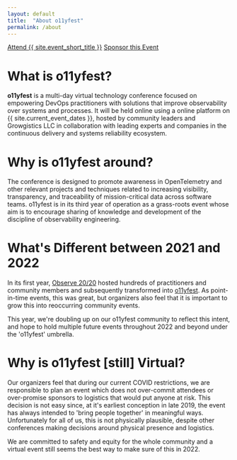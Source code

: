 ```yaml
---
layout: default
title:  "About o11yfest"
permalink: /about
---
```


<div class="flexbox">
  <a class="flexbox-button" href="{{ site.registration_link }}">Attend {{ site.event_short_title }}</a>
  <a class="flexbox-button" href="/sponsor">Sponsor this Event</a>
</div>

# What is o11yfest?

**o11yfest** is a multi-day virtual technology conference focused on empowering DevOps practitioners with solutions that improve observability over systems and processes. It will be held online using a online platform on {{ site.current_event_dates }}, hosted by community leaders and Growgistics LLC in collaboration with leading experts and companies in the continuous delivery and systems reliability ecosystem.

# Why is o11yfest around?

The conference is designed to promote awareness in OpenTelemetry and other relevant projects and techniques related to increasing visibility, transparency, and traceability of mission-critical data across software teams. o11yfest is in its third year of operation as a grass-roots event whose aim is to encourage sharing of knowledge and development of the discipline of observability engineering.

# What's Different between 2021 and 2022

In its first year, [Observe 20/20](https://observe2020.io) hosted hundreds of practitioners and
 community members and subsequently transformed into [o11yfest](/2020/). As point-in-time events, this was great, but organizers also feel that it is important to grow this into reoccurring community
 events.

This year, we're doubling up on our o11yfest community to reflect this intent, and hope to hold
 multiple future events throughout 2022 and beyond under the 'o11yfest' umbrella.

# Why is o11yfest [still] Virtual?

 Our organizers feel that during our current COVID restrictions, we are responsible to plan an event which does not over-commit attendees or over-promise sponsors to logistics that would put anyone at risk. This decision is not easy since, at it's earliest conception in late 2019, the event has always intended to 'bring people together' in meaningful ways. Unfortunately for all of us, this is not physically plausible, despite other conferences making decisions around physical presence and logistics.

 We are committed to safety and equity for the whole community and a virtual event still seems the best way to make sure of this in 2022.
